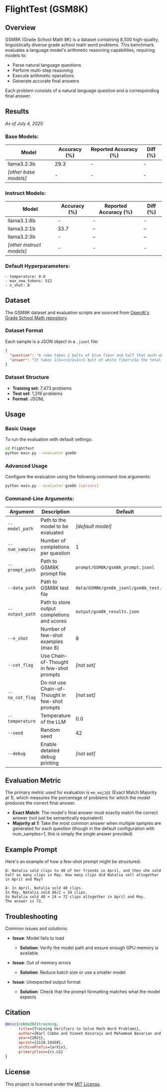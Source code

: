 # FlightTest (GSM8K)

## Overview
GSM8K (Grade School Math 8K) is a dataset containing 8,500 high-quality, linguistically diverse grade school math word problems. This benchmark evaluates a language model's arithmetic reasoning capabilities, requiring models to:
- Parse natural language questions
- Perform multi-step reasoning
- Execute arithmetic operations
- Generate accurate final answers

Each problem consists of a natural language question and a corresponding final answer.

## Results
*As of July 4, 2025:*

### Base Models:
| Model | Accuracy (%) | Reported Accuracy (%) | Diff (%) |
|---------------|--------------|------------------------|----------|
| llama3.2:3b | 29.3 | - | - |
| *[other base models]* | - | - | - |

### Instruct Models:
| Model | Accuracy (%) | Reported Accuracy (%) | Diff (%) |
|---------------|--------------|------------------------|----------|
| llama3.1:8b | - | - | - |
| llama3.2:1b | 33.7 | – | – |
| llama3.2:3b | - | – | – |
| *[other instruct models]* | - | - | - |

### Default Hyperparameters:
```
- temperature: 0.0
- max_new_tokens: 512
- n_shot: 8
```

## Dataset

The GSM8K dataset and evaluation scripts are sourced from [OpenAI's Grade School Math repository](https://github.com/openai/grade-school-math).

### Dataset Format
Each sample is a JSON object in a `.jsonl` file:

```json
{
  "question": "A robe takes 2 bolts of blue fiber and half that much white fiber. How many bolts in total does it take?",
  "answer": "It takes 2/2=<<2/2=1>>1 bolt of white fiber\nSo the total amount of fabric is 2+1=<<2+1=3>>3 bolts of fabric\n#### 3"
}
```

### Dataset Structure
- **Training set**: 7,473 problems
- **Test set**: 1,319 problems
- **Format**: JSONL

## Usage

### Basic Usage
To run the evaluation with default settings:

```bash
cd FlightTest
python main.py --evaluator gsm8k
```

### Advanced Usage
Configure the evaluation using the following command-line arguments:

```bash
python main.py --evaluator gsm8k [options]
```

### Command-Line Arguments:

| Argument | Description | Default |
|----------|-------------|---------|
| `--model_path` | Path to the model to be evaluated | *[default model]* |
| `--num_samples` | Number of completions per question | 1 |
| `--prompt_path` | Path to GSM8K prompt file | `prompt/GSM8K/gsm8k_prompt.jsonl` |
| `--data_path` | Path to GSM8K test file | `data/GSM8K/gsm8k_jsonl/gsm8k_test.jsonl` |
| `--output_path` | Path to store output completions and scores | `output/gsm8k_results.json` |
| `--n_shot` | Number of few-shot examples (max 8) | 8 |
| `--cot_flag` | Use Chain-of-Thought in few-shot prompts | *[not set]* |
| `--no_cot_flag` | Do not use Chain-of-Thought in few-shot prompts | *[not set]* |
| `--temperature` | Temperature of the LLM | 0.0 |
| `--seed` | Random seed | 42 |
| `--debug` | Enable detailed debug printing | *[not set]* |

## Evaluation Metric

The primary metric used for evaluation is `em_maj1@1` (Exact Match Majority at 1), which measures the percentage of problems for which the model produces the correct final answer.
- **Exact Match**: The model's final answer must exactly match the correct answer (not just be semantically equivalent)
- **Majority at 1**: Take the most common answer when multiple samples are generated for each question (though in the default configuration with num_samples=1, this is simply the single answer provided)

## Example Prompt

Here's an example of how a few-shot prompt might be structured:

```
Q: Natalia sold clips to 48 of her friends in April, and then she sold half as many clips in May. How many clips did Natalia sell altogether in April and May?

A: In April, Natalia sold 48 clips.
In May, Natalia sold 48/2 = 24 clips.
So Natalia sold 48 + 24 = 72 clips altogether in April and May.
The answer is 72.
```

## Troubleshooting

Common issues and solutions:

- **Issue**: Model fails to load
  - **Solution**: Verify the model path and ensure enough GPU memory is available

- **Issue**: Out of memory errors
  - **Solution**: Reduce batch size or use a smaller model

- **Issue**: Unexpected output format
  - **Solution**: Check that the prompt formatting matches what the model expects


## Citation

```bibtex
@misc{cobbe2021training,
      title={Training Verifiers to Solve Math Word Problems},
      author={Karl Cobbe and Vineet Kosaraju and Mohammad Bavarian and Jacob Hilton and Reiichiro Nakano and Christopher Hesse and John Schulman},
      year={2021},
      eprint={2110.14168},
      archivePrefix={arXiv},
      primaryClass={cs.LG}
}
```

## License

This project is licensed under the [MIT License](LICENSE).
